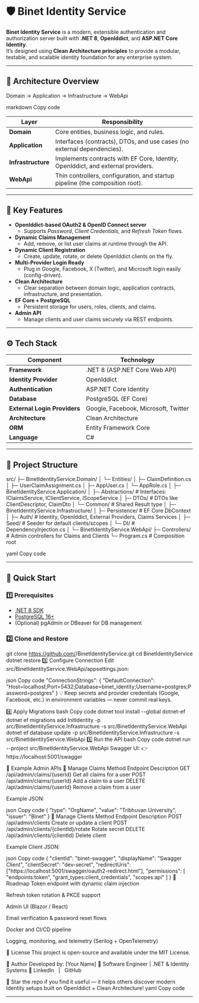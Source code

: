 # 🛡️ Binet Identity Service

**Binet Identity Service** is a modern, extensible authentication and authorization server built with **.NET 8**, **OpenIddict**, and **ASP.NET Core Identity**.  
It’s designed using **Clean Architecture principles** to provide a modular, testable, and scalable identity foundation for any enterprise system.

---

## 🧩 Architecture Overview

Domain → Application → Infrastructure → WebApi

markdown
Copy code

| Layer | Responsibility |
|--------|----------------|
| **Domain** | Core entities, business logic, and rules. |
| **Application** | Interfaces (contracts), DTOs, and use cases (no external dependencies). |
| **Infrastructure** | Implements contracts with EF Core, Identity, OpenIddict, and external providers. |
| **WebApi** | Thin controllers, configuration, and startup pipeline (the composition root). |

---

## 🌟 Key Features

- **OpenIddict-based OAuth2 & OpenID Connect server**
  - Supports *Password*, *Client Credentials*, and *Refresh Token* flows.
- **Dynamic Claims Management**
  - Add, remove, or list user claims at runtime through the API.
- **Dynamic Client Registration**
  - Create, update, rotate, or delete OpenIddict clients on the fly.
- **Multi-Provider Login Ready**
  - Plug in Google, Facebook, X (Twitter), and Microsoft login easily (config-driven).
- **Clean Architecture**
  - Clear separation between domain logic, application contracts, infrastructure, and presentation.
- **EF Core + PostgreSQL**
  - Persistent storage for users, roles, clients, and claims.
- **Admin API**
  - Manage clients and user claims securely via REST endpoints.

---

## ⚙️ Tech Stack

| Component | Technology |
|------------|-------------|
| **Framework** | .NET 8 (ASP.NET Core Web API) |
| **Identity Provider** | OpenIddict |
| **Authentication** | ASP.NET Core Identity |
| **Database** | PostgreSQL (EF Core) |
| **External Login Providers** | Google, Facebook, Microsoft, Twitter |
| **Architecture** | Clean Architecture |
| **ORM** | Entity Framework Core |
| **Language** | C# |

---

## 🧱 Project Structure

src/
├─ BinetIdentityService.Domain/
│ └─ Entities/
│ ├─ ClaimDefinition.cs
│ ├─ UserClaimAssignment.cs
│ ├─ AppUser.cs
│ └─ AppRole.cs
│
├─ BinetIdentityService.Application/
│ ├─ Abstractions/ # Interfaces: IClaimsService, IClientService, IScopeService
│ ├─ DTOs/ # DTOs like ClientDescriptor, ClaimDto
│ └─ Common/ # Shared Result<T> type
│
├─ BinetIdentityService.Infrastructure/
│ ├─ Persistence/ # EF Core DbContext
│ ├─ Auth/ # Identity, OpenIddict, External Providers, Claims Services
│ ├─ Seed/ # Seeder for default clients/scopes
│ └─ DI/ # DependencyInjection.cs
│
└─ BinetIdentityService.WebApi/
├─ Controllers/ # Admin controllers for Claims and Clients
└─ Program.cs # Composition root

yaml
Copy code

---

## 🚀 Quick Start

### 1️⃣ Prerequisites
- [.NET 8 SDK](https://dotnet.microsoft.com/download)
- [PostgreSQL 16+](https://www.postgresql.org/download/)
- (Optional) pgAdmin or DBeaver for DB management

### 2️⃣ Clone and Restore

git clone https://github.com/<your-username>/BinetIdentityService.git
cd BinetIdentityService
dotnet restore
3️⃣ Configure Connection
Edit src/BinetIdentityService.WebApi/appsettings.json:

json
Copy code
"ConnectionStrings": {
  "DefaultConnection": "Host=localhost;Port=5432;Database=binet_identity;Username=postgres;Password=postgres"
}
💡 Keep secrets and provider credentials (Google, Facebook, etc.) in environment variables — never commit real keys.

4️⃣ Apply Migrations
bash
Copy code
dotnet tool install --global dotnet-ef
dotnet ef migrations add InitIdentity -p src/BinetIdentityService.Infrastructure -s src/BinetIdentityService.WebApi
dotnet ef database update -p src/BinetIdentityService.Infrastructure -s src/BinetIdentityService.WebApi
5️⃣ Run the API
bash
Copy code
dotnet run --project src/BinetIdentityService.WebApi
Swagger UI:
👉 https://localhost:5001/swagger

🔐 Example Admin APIs
🧾 Manage Claims
Method	Endpoint	Description
GET	/api/admin/claims/{userId}	Get all claims for a user
POST	/api/admin/claims/{userId}	Add a claim to a user
DELETE	/api/admin/claims/{userId}	Remove a claim from a user

Example JSON:

json
Copy code
{
  "type": "OrgName",
  "value": "Tribhuvan University",
  "issuer": "Binet"
}
🧩 Manage Clients
Method	Endpoint	Description
POST	/api/admin/clients	Create or update a client
POST	/api/admin/clients/{clientId}/rotate	Rotate secret
DELETE	/api/admin/clients/{clientId}	Delete client

Example Client JSON:

json
Copy code
{
  "clientId": "binet-swagger",
  "displayName": "Swagger Client",
  "clientSecret": "dev-secret",
  "redirectUris": ["https://localhost:5001/swagger/oauth2-redirect.html"],
  "permissions": [
    "endpoints:token",
    "grant_types:client_credentials",
    "scopes:api"
  ]
}
🧠 Roadmap
 Token endpoint with dynamic claim injection

 Refresh token rotation & PKCE support

 Admin UI (Blazor / React)

 Email verification & password reset flows

 Docker and CI/CD pipeline

 Logging, monitoring, and telemetry (Serilog + OpenTelemetry)

🧾 License
This project is open-source and available under the MIT License.

👤 Author
Developed by: [Your Name]
💼 Software Engineer | .NET & Identity Systems
🔗 LinkedIn   |   GitHub

🌟 Star the repo if you find it useful — it helps others discover modern Identity setups built on OpenIddict + Clean Architecture!
yaml
Copy code

---


